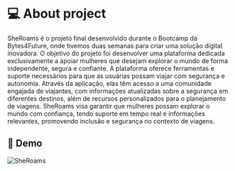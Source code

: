 # 💻 About project
SheRoams é o projeto final desenvolvido durante o Bootcamp da Bytes4Future, onde tivemos duas semanas para criar uma solução digital inovadora. O objetivo do projeto foi desenvolver uma plataforma dedicada exclusivamente a apoiar mulheres que desejam explorar o mundo de forma independente, segura e confiante. A plataforma oferece ferramentas e suporte necessários para que as usuárias possam viajar com segurança e autonomia. Através da aplicação, elas têm acesso a uma comunidade engajada de viajantes, com informações atualizadas sobre a segurança em diferentes destinos, além de recursos personalizados para o planejamento de viagens. SheRoams visa garantir que mulheres possam explorar o mundo com confiança, tendo suporte em tempo real e informações relevantes, promovendo inclusão e segurança no contexto de viagens.


## 🎨 Demo
![SheRoams](https://github.com/user-attachments/assets/4442f3e6-38a9-4857-8b57-3e8e7221c6a2)

